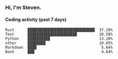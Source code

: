 ### Hi, I'm Steven.

#### Coding activity (past 7 days)
```
Rust      ▓▓▓▓▓▓▓▓▓▓▓▓▓▓▓▓▓▓▓▓▓▓▓▓▓▓▓▓▓▓  37.29%
Text      ▓▓▓▓▓▓▓▓▓▓▓▓▓▓▓▓▓▓▓▓▓▓          28.58%
Python    ▓▓▓▓▓▓▓▓▓▓                      13.20%
other     ▓▓▓▓▓▓▓▓                        10.65%
Markdown  ▓▓▓▓                             5.64%
Bash      ▓▓▓                              4.64%
```
